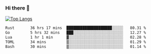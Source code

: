 ### Hi there 👋

<!--
**3Xpl0it3r/3Xpl0it3r** is a ✨ _special_ ✨ repository because its `README.md` (this file) appears on your GitHub profile.

Here are some ideas to get you started:

- 🔭 I’m currently working on ...
- 🌱 I’m currently learning ...
- 👯 I’m looking to collaborate on ...
- 🤔 I’m looking for help with ...
- 💬 Ask me about ...
- 📫 How to reach me: ...
- 😄 Pronouns: ...
- ⚡ Fun fact: ...
-->


[![Top Langs](https://github-readme-stats.vercel.app/api/top-langs/?username=3Xpl0it3r&layout=compact)](https://github.com/3Xpl0it3r/3Xpl0it3r)

<!--START_SECTION:waka-->

```txt
Rust       36 hrs 17 mins  ████████████████████░░░░░   80.31 %
Go         5 hrs 32 mins   ███░░░░░░░░░░░░░░░░░░░░░░   12.27 %
Lua        1 hr 1 min      ▓░░░░░░░░░░░░░░░░░░░░░░░░   02.28 %
TOML       34 mins         ▒░░░░░░░░░░░░░░░░░░░░░░░░   01.29 %
Bash       30 mins         ▒░░░░░░░░░░░░░░░░░░░░░░░░   01.14 %
```

<!--END_SECTION:waka-->
